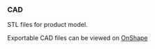 ### CAD

STL files for product model.

Exportable CAD files can be viewed on [OnShape](https://cad.onshape.com/documents/a9ea1d888f3dee972e6036d2/w/ec1619c3bd35b931f617c110/e/a813004631bccc3c93063bfe?configuration=default&renderMode=0&uiState=6641d72f31b5ac3eef5448f5)
